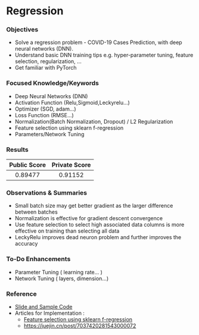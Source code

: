 Regression
===
### **Objectives**
  * Solve a regression problem - COVID-19 Cases Prediction, with deep neural networks (DNN).
  * Understand basic DNN training tips
      e.g. hyper-parameter tuning, feature selection, regularization, ...
  * Get familiar with PyTorch
 
### **Focused Knowledge/Keywords**
  * Deep Neural Networks (DNN)
  * Activation Function (Relu,Sigmoid,Leckyrelu...)
  * Optimizer (SGD, adam…)
  * Loss Function (RMSE...)
  * Normalization(Batch Normalization, Dropout) / L2 Regularization 
  * Feature selection using sklearn f-regression
  * Parameters/Network Tuning

### **Results**
| Public Score | Private Score |
| :-----------:| :------------:|
| 0.89477      | 0.91152       |

### **Observations & Summaries**
  * Small batch size may get better gradient as the larger difference between batches
  * Normalization is effective for gradient descent convergence
  * Use feature selection to select high associated data columns is more effective on training than selecting all data
  * LeckyRelu improves dead neuron problem and further improves the accuracy

### **To-Do Enhancements**
  * Parameter Tuning ( learning rate... )
  * Network Tuning ( layers, dimension...)


### **Reference**
  * [Slide and Sample Code](https://speech.ee.ntu.edu.tw/~hylee/ml/2021-spring.html)
  * Articles for Implementation : 
      - [Feature selection using sklearn f-regression](https://speech.ee.ntu.edu.tw/~hylee/ml/2021-spring.html)
      - https://juejin.cn/post/7037420281543000072
